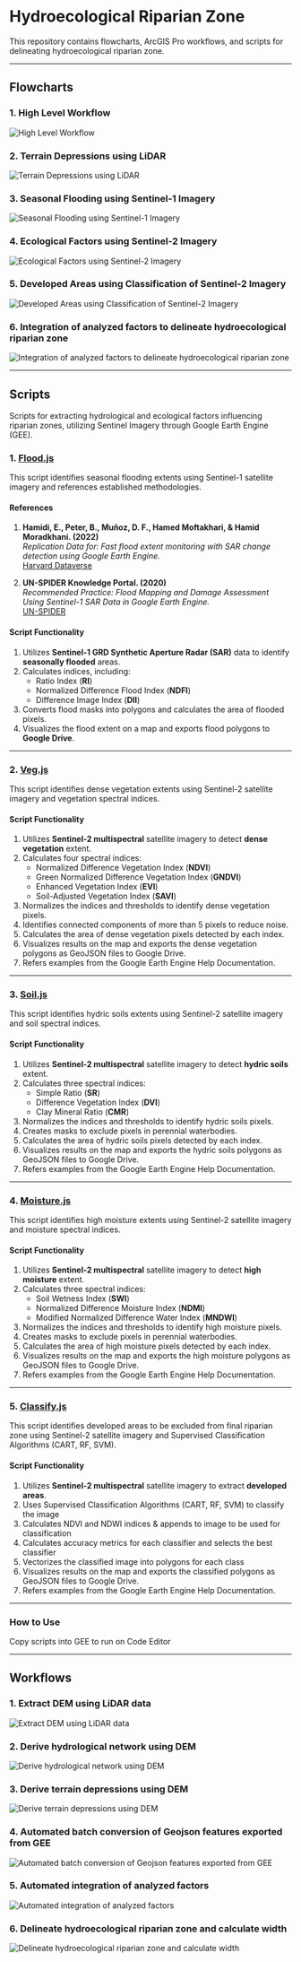 # Hydroecological Riparian Zone

This repository contains flowcharts, ArcGIS Pro workflows, and scripts for delineating hydroecological riparian zone. 

---
## Flowcharts

### 1. **High Level Workflow**
![High Level Workflow](Flowcharts/1_HighLevelWorkflow.png)
### 2. **Terrain Depressions using LiDAR**
![Terrain Depressions using LiDAR](Flowcharts/2_LidarTerrainDepressions.png)
### 3. **Seasonal Flooding using Sentinel-1 Imagery**
![Seasonal Flooding using Sentinel-1 Imagery](Flowcharts/3_SeasonalFlooding.png)
### 4. **Ecological Factors using Sentinel-2 Imagery**
![Ecological Factors using Sentinel-2 Imagery](Flowcharts/4_EcologicalFactors.png)
### 5. **Developed Areas using Classification of Sentinel-2 Imagery**
![Developed Areas using Classification of Sentinel-2 Imagery](Flowcharts/5_ClassifyDeveloped.png)
### 6. **Integration of analyzed factors to delineate hydroecological riparian zone**
![Integration of analyzed factors to delineate hydroecological riparian zone](Flowcharts/6_IntegrateFactors.png)


---
## Scripts
Scripts for extracting hydrological and ecological factors influencing riparian zones, utilizing Sentinel Imagery through Google Earth Engine (GEE).

### 1. [Flood.js](Scripts/flood.js)
This script identifies seasonal flooding extents using Sentinel-1 satellite imagery and references established methodologies.

#### **References**
1. **Hamidi, E., Peter, B., Muñoz, D. F., Hamed Moftakhari, & Hamid Moradkhani. (2022)**  
   _Replication Data for: Fast flood extent monitoring with SAR change detection using Google Earth Engine._  
   [Harvard Dataverse](https://doi.org/10.7910/dvn/wotc7e)

2. **UN-SPIDER Knowledge Portal. (2020)**  
   _Recommended Practice: Flood Mapping and Damage Assessment Using Sentinel-1 SAR Data in Google Earth Engine._  
   [UN-SPIDER](https://www.un-spider.org/advisory-support/recommended-practices/recommended-practice-google-earth-engine-flood-mapping)


#### **Script Functionality**
1. Utilizes **Sentinel-1 GRD Synthetic Aperture Radar (SAR)** data to identify **seasonally flooded** areas.
2. Calculates indices, including:  
   - Ratio Index (**RI**)  
   - Normalized Difference Flood Index (**NDFI**)  
   - Difference Image Index (**DII**)
3. Converts flood masks into polygons and calculates the area of flooded pixels.
4. Visualizes the flood extent on a map and exports flood polygons to **Google Drive**.

---

### 2. [Veg.js](Scripts/veg.js)
This script identifies dense vegetation extents using Sentinel-2 satellite imagery and vegetation spectral indices.


#### **Script Functionality**

1. Utilizes **Sentinel-2 multispectral** satellite imagery to detect **dense vegetation** extent.
2. Calculates four spectral indices:
    - Normalized Difference Vegetation Index (**NDVI**)
    - Green Normalized Difference Vegetation Index (**GNDVI**)
    - Enhanced Vegetation Index (**EVI**)
    - Soil-Adjusted Vegetation Index (**SAVI**)
3. Normalizes the indices and thresholds to identify dense vegetation pixels.
4. Identifies connected components of more than 5 pixels to reduce noise.
5. Calculates the area of dense vegetation pixels detected by each index.
6. Visualizes results on the map and exports the dense vegetation polygons as GeoJSON files to Google Drive.
7. Refers examples from the Google Earth Engine Help Documentation.


---

### 3. [Soil.js](Scripts/soil.js)
This script identifies hydric soils extents using Sentinel-2 satellite imagery and soil spectral indices.


#### **Script Functionality**

1. Utilizes **Sentinel-2 multispectral** satellite imagery to detect **hydric soils** extent.
2. Calculates three spectral indices:
    - Simple Ratio (**SR**)
    - Difference Vegetation Index (**DVI**)
    - Clay Mineral Ratio (**CMR**)
3. Normalizes the indices and thresholds to identify hydric soils pixels.
4. Creates masks to exclude pixels in perennial waterbodies.
5. Calculates the area of hydric soils pixels detected by each index.
6. Visualizes results on the map and exports the hydric soils polygons as GeoJSON files to Google Drive.
7. Refers examples from the Google Earth Engine Help Documentation.

---

### 4. [Moisture.js](Scripts/water.js)
This script identifies high moisture extents using Sentinel-2 satellite imagery and moisture spectral indices.


#### **Script Functionality**

1. Utilizes **Sentinel-2 multispectral** satellite imagery to detect **high moisture** extent.
2. Calculates three spectral indices:
    - Soil Wetness Index (**SWI**)
    - Normalized Difference Moisture Index (**NDMI**)
    - Modified Normalized Difference Water Index (**MNDWI**)
3. Normalizes the indices and thresholds to identify high moisture pixels.
4. Creates masks to exclude pixels in perennial waterbodies.
5. Calculates the area of high moisture pixels detected by each index.
6. Visualizes results on the map and exports the high moisture polygons as GeoJSON files to Google Drive.
7. Refers examples from the Google Earth Engine Help Documentation.

---

### 5. [Classify.js](Scripts/classify.js)
This script identifies developed areas to be excluded from final riparian zone using Sentinel-2 satellite imagery and Supervised Classification Algorithms (CART, RF, SVM).


#### **Script Functionality**

1. Utilizes **Sentinel-2 multispectral** satellite imagery to extract **developed areas**.
2. Uses Supervised Classification Algorithms (CART, RF, SVM) to classify the image
3. Calculates NDVI and NDWI indices & appends to image to be used for classification
4. Calculates accuracy metrics for each classifier and selects the best classifier
5. Vectorizes the classified image into polygons for each class
6. Visualizes results on the map and exports the classified polygons as GeoJSON files to Google Drive.
7. Refers examples from the Google Earth Engine Help Documentation.

---


### How to Use
Copy scripts into GEE to run on Code Editor

---
## Workflows

### 1. **Extract DEM using LiDAR data**
![Extract DEM using LiDAR data](Workflows/1_Lidar_to_DEM.png)
### 2. **Derive hydrological network using DEM**
![Derive hydrological network using DEM](Workflows/2_DEM_to_Streams.png)
### 3. **Derive terrain depressions using DEM**
![Derive terrain depressions using DEM](Workflows/3_DEM_to_TerrainDepressions.png)
### 4. **Automated batch conversion of Geojson features exported from GEE**
![Automated batch conversion of Geojson features exported from GEE](Workflows/4_json_to_features.png)
### 5. **Automated integration of analyzed factors**
![Automated integration of analyzed factors](Workflows/5_IntegrateAnalyzedFactors.png)
### 6. **Delineate hydroecological riparian zone and calculate width**
![Delineate hydroecological riparian zone and calculate width](Workflows/6_Calculate_width.png)
